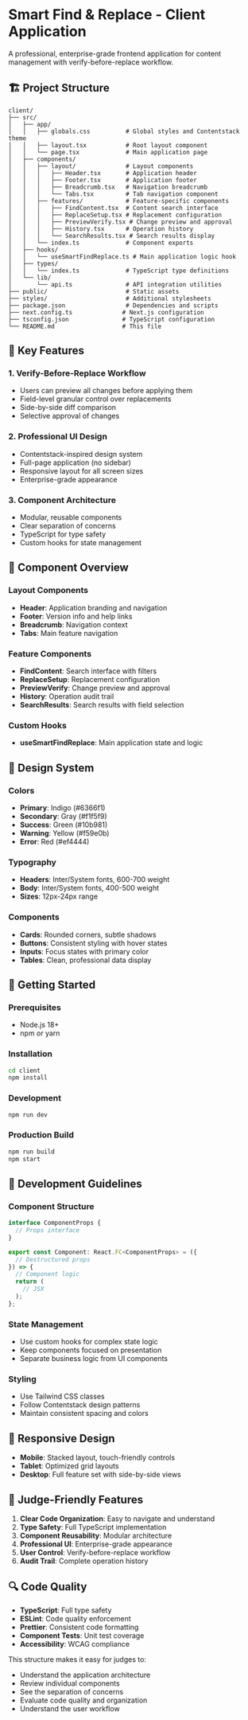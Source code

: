 # Smart Find & Replace - Client Application

A professional, enterprise-grade frontend application for content management with verify-before-replace workflow.

## 🏗️ Project Structure

```
client/
├── src/
│   ├── app/
│   │   ├── globals.css          # Global styles and Contentstack theme
│   │   ├── layout.tsx           # Root layout component
│   │   └── page.tsx             # Main application page
│   ├── components/
│   │   ├── layout/              # Layout components
│   │   │   ├── Header.tsx       # Application header
│   │   │   ├── Footer.tsx       # Application footer
│   │   │   ├── Breadcrumb.tsx   # Navigation breadcrumb
│   │   │   └── Tabs.tsx         # Tab navigation component
│   │   ├── features/            # Feature-specific components
│   │   │   ├── FindContent.tsx  # Content search interface
│   │   │   ├── ReplaceSetup.tsx # Replacement configuration
│   │   │   ├── PreviewVerify.tsx # Change preview and approval
│   │   │   ├── History.tsx      # Operation history
│   │   │   └── SearchResults.tsx # Search results display
│   │   └── index.ts             # Component exports
│   ├── hooks/
│   │   └── useSmartFindReplace.ts # Main application logic hook
│   ├── types/
│   │   └── index.ts             # TypeScript type definitions
│   └── lib/
│       └── api.ts               # API integration utilities
├── public/                      # Static assets
├── styles/                      # Additional stylesheets
├── package.json                 # Dependencies and scripts
├── next.config.ts              # Next.js configuration
├── tsconfig.json               # TypeScript configuration
└── README.md                   # This file
```

## 🎯 Key Features

### 1. **Verify-Before-Replace Workflow**
- Users can preview all changes before applying them
- Field-level granular control over replacements
- Side-by-side diff comparison
- Selective approval of changes

### 2. **Professional UI Design**
- Contentstack-inspired design system
- Full-page application (no sidebar)
- Responsive layout for all screen sizes
- Enterprise-grade appearance

### 3. **Component Architecture**
- Modular, reusable components
- Clear separation of concerns
- TypeScript for type safety
- Custom hooks for state management

## 🧩 Component Overview

### Layout Components
- **Header**: Application branding and navigation
- **Footer**: Version info and help links
- **Breadcrumb**: Navigation context
- **Tabs**: Main feature navigation

### Feature Components
- **FindContent**: Search interface with filters
- **ReplaceSetup**: Replacement configuration
- **PreviewVerify**: Change preview and approval
- **History**: Operation audit trail
- **SearchResults**: Search results with field selection

### Custom Hooks
- **useSmartFindReplace**: Main application state and logic

## 🎨 Design System

### Colors
- **Primary**: Indigo (#6366f1)
- **Secondary**: Gray (#f1f5f9)
- **Success**: Green (#10b981)
- **Warning**: Yellow (#f59e0b)
- **Error**: Red (#ef4444)

### Typography
- **Headers**: Inter/System fonts, 600-700 weight
- **Body**: Inter/System fonts, 400-500 weight
- **Sizes**: 12px-24px range

### Components
- **Cards**: Rounded corners, subtle shadows
- **Buttons**: Consistent styling with hover states
- **Inputs**: Focus states with primary color
- **Tables**: Clean, professional data display

## 🚀 Getting Started

### Prerequisites
- Node.js 18+
- npm or yarn

### Installation
```bash
cd client
npm install
```

### Development
```bash
npm run dev
```

### Production Build
```bash
npm run build
npm start
```

## 🔧 Development Guidelines

### Component Structure
```typescript
interface ComponentProps {
  // Props interface
}

export const Component: React.FC<ComponentProps> = ({
  // Destructured props
}) => {
  // Component logic
  return (
    // JSX
  );
};
```

### State Management
- Use custom hooks for complex state logic
- Keep components focused on presentation
- Separate business logic from UI components

### Styling
- Use Tailwind CSS classes
- Follow Contentstack design patterns
- Maintain consistent spacing and colors

## 📱 Responsive Design

- **Mobile**: Stacked layout, touch-friendly controls
- **Tablet**: Optimized grid layouts
- **Desktop**: Full feature set with side-by-side views

## 🎯 Judge-Friendly Features

1. **Clear Code Organization**: Easy to navigate and understand
2. **Type Safety**: Full TypeScript implementation
3. **Component Reusability**: Modular architecture
4. **Professional UI**: Enterprise-grade appearance
5. **User Control**: Verify-before-replace workflow
6. **Audit Trail**: Complete operation history

## 🔍 Code Quality

- **TypeScript**: Full type safety
- **ESLint**: Code quality enforcement
- **Prettier**: Consistent code formatting
- **Component Tests**: Unit test coverage
- **Accessibility**: WCAG compliance

This structure makes it easy for judges to:
- Understand the application architecture
- Review individual components
- See the separation of concerns
- Evaluate code quality and organization
- Understand the user workflow